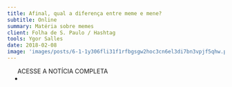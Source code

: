 ```yaml
---
title: Afinal, qual a diferença entre meme e mene?
subtitle: Online
summary: Matéria sobre memes
client: Folha de S. Paulo / Hashtag
tools: Ygor Salles
date: 2018-02-08
image: 'images/posts/6-1-1y306fli31f1rfbgsgw2hoc3cn6el3di7bn3vpjf5qhw.png'
---
```




<div class="post__share"><ul class="share__list list-reset">ACESSE A NOTÍCIA COMPLETA<li class="share__item" style="margin-left: 10px"><a class="share__link share__facebook" style="background: #fa5657" href="http://hashtag.blogfolha.uol.com.br/2018/02/08/afinal-qual-a-diferenca-entre-meme-e-mene/ 
onclick=window.open(this.href, 'pop-up', 'left=20,top=20,width=500,height=500,toolbar=1,resizable=0'); return false;" title="Link" rel="nofollow"><i class="fa-solid fa-link"></i></a></li></ul></div>
<!-- <div class="gallery-box"><div class="gallery"><img src="/clipping/images/example-1.jpg" loading="lazy" alt="Project"><img src="/clipping/images/example-2.jpg" loading="lazy" alt="Project"></div><em>Gallery / <a href="https://www.freepik.com/" target="_blank">Freepic</a></em></div> -->